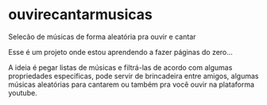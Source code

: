 # ouvirecantarmusicas
Selecão de músicas de forma aleatória pra ouvir e cantar

Esse é um projeto onde estou aprendendo a fazer páginas do zero...

A ideia é pegar listas de músicas e filtrá-las de acordo com algumas propriedades especificas, pode servir de brincadeira entre amigos, algumas músicas aleatórias para cantarem ou também pra você ouvir na plataforma youtube.
